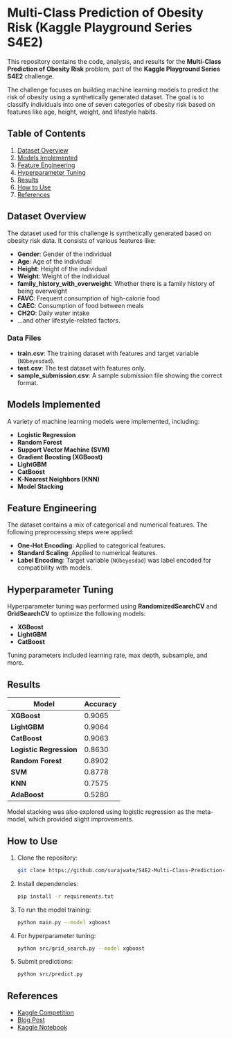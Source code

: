 # Multi-Class Prediction of Obesity Risk (Kaggle Playground Series S4E2)

This repository contains the code, analysis, and results for the **Multi-Class Prediction of Obesity Risk** problem, part of the **Kaggle Playground Series S4E2** challenge.

The challenge focuses on building machine learning models to predict the risk of obesity using a synthetically generated dataset. The goal is to classify individuals into one of seven categories of obesity risk based on features like age, height, weight, and lifestyle habits.

## Table of Contents

1. [Dataset Overview](#dataset-overview)
2. [Models Implemented](#models-implemented)
3. [Feature Engineering](#feature-engineering)
4. [Hyperparameter Tuning](#hyperparameter-tuning)
5. [Results](#results)
6. [How to Use](#how-to-use)
7. [References](#references)

## Dataset Overview

The dataset used for this challenge is synthetically generated based on obesity risk data. It consists of various features like:

- **Gender**: Gender of the individual
- **Age**: Age of the individual
- **Height**: Height of the individual
- **Weight**: Weight of the individual
- **family_history_with_overweight**: Whether there is a family history of being overweight
- **FAVC**: Frequent consumption of high-calorie food
- **CAEC**: Consumption of food between meals
- **CH2O**: Daily water intake
- ...and other lifestyle-related factors.

### Data Files
- **train.csv**: The training dataset with features and target variable (`NObeyesdad`).
- **test.csv**: The test dataset with features only.
- **sample_submission.csv**: A sample submission file showing the correct format.

## Models Implemented

A variety of machine learning models were implemented, including:

- **Logistic Regression**
- **Random Forest**
- **Support Vector Machine (SVM)**
- **Gradient Boosting (XGBoost)**
- **LightGBM**
- **CatBoost**
- **K-Nearest Neighbors (KNN)**
- **Model Stacking**

## Feature Engineering

The dataset contains a mix of categorical and numerical features. The following preprocessing steps were applied:

- **One-Hot Encoding**: Applied to categorical features.
- **Standard Scaling**: Applied to numerical features.
- **Label Encoding**: Target variable (`NObeyesdad`) was label encoded for compatibility with models.

## Hyperparameter Tuning

Hyperparameter tuning was performed using **RandomizedSearchCV** and **GridSearchCV** to optimize the following models:

- **XGBoost**
- **LightGBM**
- **CatBoost**

Tuning parameters included learning rate, max depth, subsample, and more.

## Results

| **Model**        | **Accuracy** |
|------------------|--------------|
| **XGBoost**      | 0.9065       |
| **LightGBM**     | 0.9064       |
| **CatBoost**     | 0.9063       |
| **Logistic Regression** | 0.8630 |
| **Random Forest** | 0.8902 |
| **SVM**          | 0.8778       |
| **KNN**          | 0.7575       |
| **AdaBoost**     | 0.5280       |

Model stacking was also explored using logistic regression as the meta-model, which provided slight improvements.

## How to Use

1. Clone the repository:
   ```bash
   git clone https://github.com/surajwate/S4E2-Multi-Class-Prediction-of-Obesity-Risk.git
   ```
2. Install dependencies:
   ```bash
   pip install -r requirements.txt
   ```
3. To run the model training:
   ```bash
   python main.py --model xgboost
   ```

4. For hyperparameter tuning:
   ```bash
   python src/grid_search.py --model xgboost
   ```

5. Submit predictions:
   ```bash
   python src/predict.py
   ```

## References

- [Kaggle Competition](https://www.kaggle.com/competitions/playground-series-s4e2/data)
- [Blog Post](https://surajwate.com/blog/multi-class-prediction-of-obesity-risk/)
- [Kaggle Notebook](https://www.kaggle.com/code/surajwate/s4e2-prediction-of-obesity-risk)

